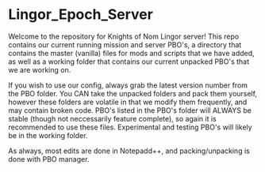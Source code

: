 Lingor_Epoch_Server
===================

Welcome to the repository for Knights of Nom Lingor server! This repo contains our current running mission and server PBO's,
a directory that contains the master (vanilla) files for mods and scripts that we have added, as well as a working folder
that contains our current unpacked PBO's that we are working on.

If you wish to use our config, always grab the latest version number from the PBO folder. You CAN take the unpacked folders
and pack them yourself, however these folders are volatile in that we modify them frequently, and may contain broken code.
PBO's listed in the PBO's folder will ALWAYS be stable (though not neccessarily feature complete), so again it is recommended
to use these files. Experimental and testing PBO's will likely be in the working folder.

As always, most edits are done in Notepadd++, and packing/unpacking is done with PBO manager.
